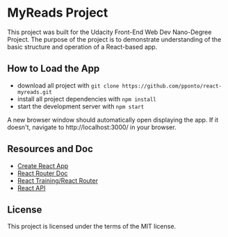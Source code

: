 # MyReads Project

This project was built for the Udacity Front-End Web Dev Nano-Degree Project. The purpose of the project is to demonstrate understanding of the basic structure and operation of a React-based app.

## How to Load the App

* download all project with `git clone https://github.com/pponto/react-myreads.git`
* install all project dependencies with `npm install`
* start the development server with `npm start`

A new browser window should automatically open displaying the app. If it doesn't, navigate to http://localhost:3000/ in your browser.

## Resources and Doc

* [Create React App](https://github.com/facebookincubator/create-react-app)
* [React Router Doc](http://knowbody.github.io/react-router-docs/)
* [React Training/React Router](https://reacttraining.com/react-router/web/api/BrowserRouter)
* [React API](https://facebook.github.io/react/docs/react-api.html)

## License

This project is licensed under the terms of the MIT license.